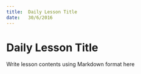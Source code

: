 ```yaml
---
title:  Daily Lesson Title
date:   30/6/2016
---
```


# Daily Lesson Title

Write lesson contents using Markdown format here